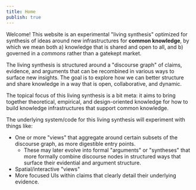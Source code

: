 ```yaml
---
title: Home
publish: true
---
```


Welcome! This website is an experimental "living synthesis" optimized for synthesis of ideas around new infrastructures for **common knowledge**, by which we mean both a) knowledge that is shared and open to all, and b) governed in a *commons* rather than a gatekept market. 

The living synthesis is structured around a "discourse graph" of claims, evidence, and arguments that can be recombined in various ways to surface new insights. The goal is to explore how we can better structure and share knowledge in a way that is open, collaborative, and dynamic.

The topical focus of this living synthesis is a bit meta: it aims to bring together theoretical, empirical, and design-oriented knowledge for how to build knowledge infrastructures that support common knowledge.

The underlying system/code for this living synthesis will experiment with things like:
- One or more "views" that aggregate around certain subsets of the discourse graph, as more digestible entry points.
    - These may later evolve into formal "arguments" or "syntheses" that more formally combine discourse nodes in structured ways that surface their evidential and argument structure.
- Spatial/interactive "views"
- More focused UIs within claims that clearly detail their underlying evidence.